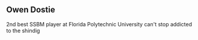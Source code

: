 ## Owen Dostie

2nd best SSBM player at Florida Polytechnic University 
can't stop addicted to the shindig
